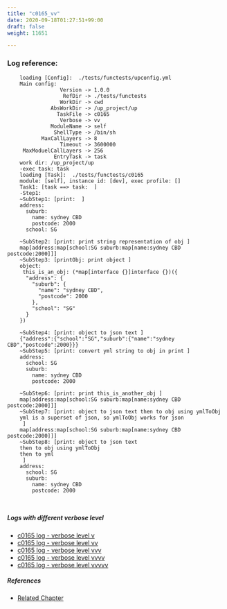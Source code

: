 ```yaml
---
title: "c0165_vv"
date: 2020-09-18T01:27:51+99:00
draft: false
weight: 11651

---
```


### Log reference: <no value>

```
    loading [Config]:  ./tests/functests/upconfig.yml
    Main config:
                 Version -> 1.0.0
                  RefDir -> ./tests/functests
                 WorkDir -> cwd
              AbsWorkDir -> /up_project/up
                TaskFile -> c0165
                 Verbose -> vv
              ModuleName -> self
               ShellType -> /bin/sh
           MaxCallLayers -> 8
                 Timeout -> 3600000
     MaxModuelCallLayers -> 256
               EntryTask -> task
    work dir: /up_project/up
    -exec task: task
    loading [Task]:  ./tests/functests/c0165
    module: [self], instance id: [dev], exec profile: []
    Task1: [task ==> task:  ]
    -Step1:
    ~SubStep1: [print:  ]
    address:
      suburb:
        name: sydney CBD
        postcode: 2000
      school: SG
    
    ~SubStep2: [print: print string representation of obj ]
    map[address:map[school:SG suburb:map[name:sydney CBD postcode:2000]]]
    ~SubStep3: [printObj: print object ]
    object:
     this_is_an_obj: (*map[interface {}]interface {})({
      "address": {
        "suburb": {
          "name": "sydney CBD",
          "postcode": 2000
        },
        "school": "SG"
      }
    })
    
    ~SubStep4: [print: object to json text ]
    {"address":{"school":"SG","suburb":{"name":"sydney CBD","postcode":2000}}}
    ~SubStep5: [print: convert yml string to obj in print ]
    address:
      school: SG
      suburb:
        name: sydney CBD
        postcode: 2000
    
    ~SubStep6: [print: print this_is_another_obj ]
    map[address:map[school:SG suburb:map[name:sydney CBD postcode:2000]]]
    ~SubStep7: [print: object to json text then to obj using ymlToObj
    yml is a superset of json, so ymlToObj works for json
     ]
    map[address:map[school:SG suburb:map[name:sydney CBD postcode:2000]]]
    ~SubStep8: [print: object to json text
    then to obj using ymlToObj
    then to yml
     ]
    address:
      school: SG
      suburb:
        name: sydney CBD
        postcode: 2000
    
    
```

##### Logs with different verbose level
* [c0165 log - verbose level v](../../logs/c0165_v)
* [c0165 log - verbose level vv](../../logs/c0165_vv)
* [c0165 log - verbose level vvv](../../logs/c0165_vvv)
* [c0165 log - verbose level vvvv](../../logs/c0165_vvvv)
* [c0165 log - verbose level vvvvv](../../logs/c0165_vvvvv)

##### References
* [Related Chapter](../../template/c0165)
